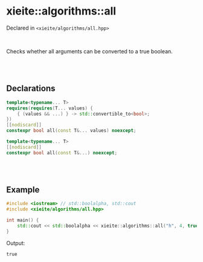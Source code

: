 # xieite::algorithms::all
Declared in `<xieite/algorithms/all.hpp>`

<br/>

Checks whether all arguments can be converted to a true boolean.

<br/><br/>

## Declarations
```cpp
template<typename... T>
requires(requires(T... values) {
	{ (values && ...) } -> std::convertible_to<bool>;
})
[[nodiscard]]
constexpr bool all(const T&... values) noexcept;
```
```cpp
template<typename... T>
[[nodiscard]]
constexpr bool all(const T&...) noexcept;
```

<br/><br/>

## Example
```cpp
#include <iostream> // std::boolalpha, std::cout
#include <xieite/algorithms/all.hpp>

int main() {
	std::cout << std::boolalpha << xieite::algorithms::all("h", 4, true, '$') << '\n';
}
```
Output:
```
true
```
